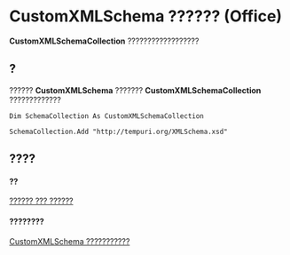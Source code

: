 
# CustomXMLSchema ?????? (Office)

 **CustomXMLSchemaCollection** ??????????????????


## ?

??????  **CustomXMLSchema** ??????? **CustomXMLSchemaCollection** ?????????????


```
Dim SchemaCollection As CustomXMLSchemaCollection 
 
SchemaCollection.Add "http://tempuri.org/XMLSchema.xsd" 

```


## ????


#### ??


[?????? ??? ??????](499c789a-aba2-0fad-649a-0ea964cd3b5e.md)
#### ????????


[CustomXMLSchema ???????????](http://msdn.microsoft.com/library/1b7613ff-e53d-2e6a-09a9-a5b427f3792f%28Office.15%29.aspx)